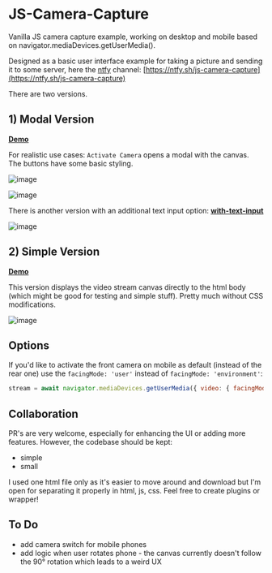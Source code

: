 # JS-Camera-Capture

Vanilla JS camera capture example, working on desktop and mobile based on navigator.mediaDevices.getUserMedia().

Designed as a basic user interface example for taking a picture and sending it to some server, here the [ntfy](https://ntfy.sh/) channel: [https://ntfy.sh/js-camera-capture](https://ntfy.sh/js-camera-capture)

There are two versions.

## 1) Modal Version 
**[Demo](https://do-me.github.io/js-camera-capture)**

For realistic use cases: `Activate Camera` opens a modal with the canvas. The buttons have some basic styling.

![image](https://github.com/do-me/js-camera-capture/assets/47481567/b9d45501-5cc7-410c-9ee3-6ea2300e231d)

![image](https://github.com/do-me/js-camera-capture/assets/47481567/e8d08ad0-c7b3-4ced-853f-c6d16828fa75)

There is another version with an additional text input option: **[with-text-input](https://do-me.github.io/js-camera-capture/with-text-input)**

![image](https://github.com/do-me/js-camera-capture/assets/47481567/fbf61495-4e40-4b15-b978-3d91dda41b3d)

## 2) Simple Version
**[Demo](https://do-me.github.io/js-camera-capture/simple-version)**

This version displays the video stream canvas directly to the html body (which might be good for testing and simple stuff). Pretty much without CSS modifications.

![image](https://github.com/do-me/js-camera-capture/assets/47481567/eb03dd4b-7458-4e99-accf-2a63a6030df0)

## Options

If you'd like to activate the front camera on mobile as default (instead of the rear one) use the `facingMode: 'user'` instead of `facingMode: 'environment'`: 

```javascript
stream = await navigator.mediaDevices.getUserMedia({ video: { facingMode: 'user' } });
```

## Collaboration

PR's are very welcome, especially for enhancing the UI or adding more features. However, the codebase should be kept:
- simple
- small

I used one html file only as it's easier to move around and download but I'm open for separating it properly in html, js, css.
Feel free to create plugins or wrapper!

## To Do
- add camera switch for mobile phones
- add logic when user rotates phone - the canvas currently doesn't follow the 90° rotation which leads to a weird UX
